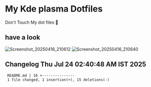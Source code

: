 # My Kde plasma Dotfiles
  Don't Touch My dot files 🙂
 
## have a look
![Screenshot_20250416_210612](https://github.com/user-attachments/assets/650244d5-776e-4b31-96fb-10811a3cfa27)
![Screenshot_20250416_210640](https://github.com/user-attachments/assets/07fac3d3-7ce1-4f10-ad4c-1ffa33ed7e84)
 
## Changelog Thu Jul 24 02:40:48 AM IST 2025
```
 README.md | 16 +---------------
 1 file changed, 1 insertion(+), 15 deletions(-)
```
 

